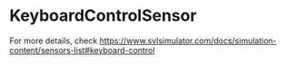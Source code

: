 # KeyboardControlSensor

For more details, check https://www.svlsimulator.com/docs/simulation-content/sensors-list#keyboard-control
